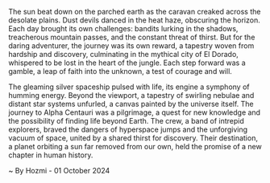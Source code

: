 
The sun beat down on the parched earth as the caravan creaked across the desolate plains.  Dust devils danced in the heat haze, obscuring the horizon.  Each day brought its own challenges: bandits lurking in the shadows, treacherous mountain passes, and the constant threat of thirst.  But for the daring adventurer, the journey was its own reward, a tapestry woven from hardship and discovery, culminating in the mythical city of El Dorado, whispered to be lost in the heart of the jungle.  Each step forward was a gamble, a leap of faith into the unknown, a test of courage and will. 

The gleaming silver spaceship pulsed with life, its engine a symphony of humming energy.  Beyond the viewport, a tapestry of swirling nebulae and distant star systems unfurled, a canvas painted by the universe itself.  The journey to Alpha Centauri was a pilgrimage, a quest for new knowledge and the possibility of finding life beyond Earth.  The crew, a band of intrepid explorers, braved the dangers of hyperspace jumps and the unforgiving vacuum of space, united by a shared thirst for discovery.  Their destination, a planet orbiting a sun far removed from our own, held the promise of a new chapter in human history. 

~ By Hozmi - 01 October 2024
